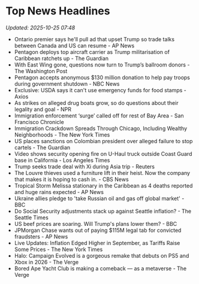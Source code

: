 # Top News Headlines

_Updated: 2025-10-25 07:48_

- Ontario premier says he'll pull ad that upset Trump so trade talks between Canada and US can resume - AP News
- Pentagon deploys top aircraft carrier as Trump militarisation of Caribbean ratchets up - The Guardian
- With East Wing gone, questions now turn to Trump’s ballroom donors - The Washington Post
- Pentagon accepts anonymous $130 million donation to help pay troops during government shutdown - NBC News
- Exclusive: USDA says it can't use emergency funds for food stamps - Axios
- As strikes on alleged drug boats grow, so do questions about their legality and goal - NPR
- Immigration enforcement ‘surge’ called off for rest of Bay Area - San Francisco Chronicle
- Immigration Crackdown Spreads Through Chicago, Including Wealthy Neighborhoods - The New York Times
- US places sanctions on Colombian president over alleged failure to stop cartels - The Guardian
- Video shows security opening fire on U-Haul truck outside Coast Guard base in California - Los Angeles Times
- Trump seeks trade deal with Xi during Asia trip - Reuters
- The Louvre thieves used a furniture lift in their heist. Now the company that makes it is hoping to cash in. - CBS News
- Tropical Storm Melissa stationary in the Caribbean as 4 deaths reported and huge rains expected - AP News
- Ukraine allies pledge to 'take Russian oil and gas off global market' - BBC
- Do Social Security adjustments stack up against Seattle inflation? - The Seattle Times
- US beef prices are soaring. Will Trump's plans lower them? - BBC
- JPMorgan Chase wants out of paying $115M legal tab for convicted fraudsters - AP News
- Live Updates: Inflation Edged Higher in September, as Tariffs Raise Some Prices - The New York Times
- Halo: Campaign Evolved is a gorgeous remake that debuts on PS5 and Xbox in 2026 - The Verge
- Bored Ape Yacht Club is making a comeback — as a metaverse - The Verge